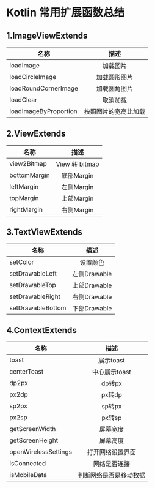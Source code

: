 # Kotlin 常用扩展函数总结

## 1.ImageViewExtends

| 名称 | 描述| 
| --- |:---:| 
| loadImage| 加载图片| 
|   loadCircleImage  |  加载圆形图片   | 
|  loadRoundCornerImage   |   加载圆角图片   | 
|   loadClear  |  取消加载   | 
|   loadImageByProportion  |  按照图片的宽高比加载   | 

## 2.ViewExtends

| 名称 | 描述| 
| --- |:---:| 
|   view2Bitmap  |  View 转 bitmap   | 
|   bottomMargin  |  底部Margin   | 
|   leftMargin  |  左侧Margin   | 
|   topMargin  |  上部Margin   | 
|   rightMargin  |  右侧Margin   | 

## 3.TextViewExtends

| 名称 | 描述| 
| --- |:---:| 
|   setColor  |  设置颜色   | 
|   setDrawableLeft  |  左侧Drawable   | 
|   setDrawableTop  |  上部Drawable   | 
|   setDrawableRight  |  右侧Drawable   | 
|   setDrawableBottom  |  下部Drawable   | 

## 4.ContextExtends

| 名称 | 描述| 
| --- |:---:| 
|   toast  |  展示toast   | 
|   centerToast  |  中心展示toast   | 
|   dp2px  |  dp转px   | 
|   px2dp  |  px转dp   | 
|   sp2px  |  sp转px   | 
|   px2sp  |  px转sp   | 
|   getScreenWidth  |  屏幕宽度   | 
|   getScreenHeight  |  屏幕高度   | 
|   openWirelessSettings  |  打开网络设置界面   | 
|   isConnected  |  网络是否连接   | 
|   isMobileData  |  判断网络是否是移动数据   | 



